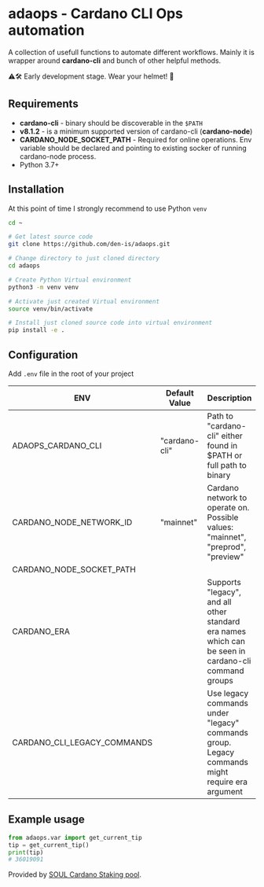 # adaops - Cardano CLI Ops automation

A collection of usefull functions to automate different workflows.
Mainly it is wrapper around **cardano-cli** and bunch of other helpful methods.

:warning::hammer_and_wrench: Early development stage. Wear your helmet! :construction_worker:

## Requirements
- **cardano-cli** - binary should be discoverable in the `$PATH`
- **v8.1.2** - is a minimum supported version of cardano-cli (__cardano-node__)
- **CARDANO_NODE_SOCKET_PATH** - Required for online operations. Env variable should be declared and pointing to existing socker of running cardano-node process.
- Python 3.7+

## Installation
At this point of time I strongly recommend to use Python `venv`

```sh
cd ~

# Get latest source code
git clone https://github.com/den-is/adaops.git

# Change directory to just cloned directory
cd adaops

# Create Python Virtual environment
python3 -m venv venv

# Activate just created Virtual environment
source venv/bin/activate

# Install just cloned source code into virtual environment
pip install -e .
```

## Configuration
Add `.env` file in the root of your project

|ENV                     |Default Value| Description                                                       |
|------------------------|-------------|-------------------------------------------------------------------|
|ADAOPS_CARDANO_CLI      |"cardano-cli"|Path to "cardano-cli" either found in $PATH or full path to binary
|CARDANO_NODE_NETWORK_ID |"mainnet"    |Cardano network to operate on. Possible values: "mainnet", "preprod", "preview"
|CARDANO_NODE_SOCKET_PATH|             |
|CARDANO_ERA             |             |Supports "legacy", and all other standard era names which can be seen in cardano-cli command groups
|CARDANO_CLI_LEGACY_COMMANDS |             |Use legacy commands under "legacy" commands group. Legacy commands might require era argument


## Example usage
```py
from adaops.var import get_current_tip
tip = get_current_tip()
print(tip)
# 36019091
```

Provided by [SOUL Cardano Staking pool](https://pooltool.io/pool/3866bed6c94a75ab0290bc86d83467c6557cf2275e8d49b3d727c78c).
